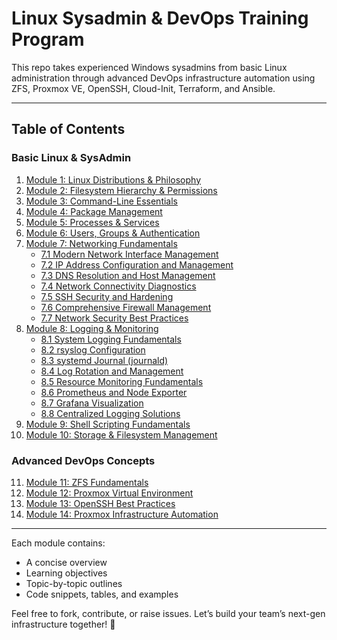 # Linux Sysadmin & DevOps Training Program
 
This repo takes experienced Windows sysadmins from basic Linux administration through advanced DevOps infrastructure automation using ZFS, Proxmox VE, OpenSSH, Cloud-Init, Terraform, and Ansible.
 
---
 
## Table of Contents
 
### Basic Linux & SysAdmin
 
1. [Module 1: Linux Distributions & Philosophy](Module1_Linux_Distributions_and_Philosophy.md)
2. [Module 2: Filesystem Hierarchy & Permissions](Module2_Filesystem_Hierarchy_and_Permissions.md)
3. [Module 3: Command-Line Essentials](Module3_Command-Line_Essentials.md)
4. [Module 4: Package Management](Module4_Package_Management.md)
5. [Module 5: Processes & Services](Module5_Processes_and_Services.md)
6. [Module 6: Users, Groups & Authentication](Module6_Users_Groups_and_Authentication.md)
7. [Module 7: Networking Fundamentals](Module7_Networking_Fundamentals.md)
   - [7.1 Modern Network Interface Management](Module7_Networking_Fundamentals.md#71-modern-network-interface-management)
   - [7.2 IP Address Configuration and Management](Module7_Networking_Fundamentals.md#72-ip-address-configuration-and-management)
   - [7.3 DNS Resolution and Host Management](Module7_Networking_Fundamentals.md#73-dns-resolution-and-host-management)
   - [7.4 Network Connectivity Diagnostics](Module7_Networking_Fundamentals.md#74-network-connectivity-diagnostics)
   - [7.5 SSH Security and Hardening](Module7_Networking_Fundamentals.md#75-ssh-security-and-hardening)
   - [7.6 Comprehensive Firewall Management](Module7_Networking_Fundamentals.md#76-comprehensive-firewall-management)
   - [7.7 Network Security Best Practices](Module7_Networking_Fundamentals.md#77-network-security-best-practices)
8. [Module 8: Logging & Monitoring](Module8_Logging_and_Monitoring.md)
   - [8.1 System Logging Fundamentals](Module8_Logging_and_Monitoring.md#81-system-logging-fundamentals)
   - [8.2 rsyslog Configuration](Module8_Logging_and_Monitoring.md#82-rsyslog-configuration)
   - [8.3 systemd Journal (journald)](Module8_Logging_and_Monitoring.md#83-systemd-journal-journald)
   - [8.4 Log Rotation and Management](Module8_Logging_and_Monitoring.md#84-log-rotation-and-management)
   - [8.5 Resource Monitoring Fundamentals](Module8_Logging_and_Monitoring.md#85-resource-monitoring-fundamentals)
   - [8.6 Prometheus and Node Exporter](Module8_Logging_and_Monitoring.md#86-prometheus-and-node-exporter)
   - [8.7 Grafana Visualization](Module8_Logging_and_Monitoring.md#87-grafana-visualization)
   - [8.8 Centralized Logging Solutions](Module8_Logging_and_Monitoring.md#88-centralized-logging-solutions)
9. [Module 9: Shell Scripting Fundamentals](Module9_Shell_Scripting_Fundamentals.md)
10. [Module 10: Storage & Filesystem Management](Module10_Storage_and_Filesystem_Management.md)
 
### Advanced DevOps Concepts
 
11. [Module 11: ZFS Fundamentals](Module11_ZFS_Fundamentals.md)
12. [Module 12: Proxmox Virtual Environment](Module12_Proxmox_Virtual_Environment.md)
13. [Module 13: OpenSSH Best Practices](Module13_OpenSSH_Best_Practices.md)
14. [Module 14: Proxmox Infrastructure Automation](Module14_Proxmox_Infrastructure_Automation.md)
 
---
 
Each module contains:
 
- A concise overview  
- Learning objectives  
- Topic-by-topic outlines  
- Code snippets, tables, and examples  
 
Feel free to fork, contribute, or raise issues. Let’s build your team’s next-gen infrastructure together! 🚀